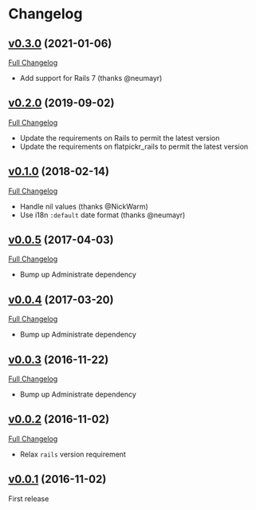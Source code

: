 # Changelog

## [v0.3.0](https://github.com/zooppa/administrate-field-date_picker/tree/v0.3.0) (2021-01-06)

[Full Changelog](https://github.com/zooppa/administrate-field-date_picker/compare/v0.2.0...v0.3.0)

- Add support for Rails 7 (thanks @neumayr)

## [v0.2.0](https://github.com/zooppa/administrate-field-date_picker/tree/v0.2.0) (2019-09-02)

[Full Changelog](https://github.com/zooppa/administrate-field-date_picker/compare/v0.1.0...v0.2.0)

- Update the requirements on Rails to permit the latest version
- Update the requirements on flatpickr_rails to permit the latest version

## [v0.1.0](https://github.com/zooppa/administrate-field-date_picker/tree/v0.1.0) (2018-02-14)

[Full Changelog](https://github.com/zooppa/administrate-field-date_picker/compare/v0.0.5...v0.1.0)

- Handle nil values (thanks @NickWarm)
- Use i18n `:default` date format (thanks @neumayr)

## [v0.0.5](https://github.com/zooppa/administrate-field-date_picker/tree/v0.0.5) (2017-04-03)

[Full Changelog](https://github.com/zooppa/administrate-field-date_picker/compare/v0.0.4...v0.0.5)

- Bump up Administrate dependency

## [v0.0.4](https://github.com/zooppa/administrate-field-date_picker/tree/v0.0.4) (2017-03-20)

[Full Changelog](https://github.com/zooppa/administrate-field-date_picker/compare/v0.0.3...v0.0.4)

- Bump up Administrate dependency

## [v0.0.3](https://github.com/zooppa/administrate-field-date_picker/tree/v0.0.3) (2016-11-22)

[Full Changelog](https://github.com/zooppa/administrate-field-date_picker/compare/v0.0.2...v0.0.3)

- Bump up Administrate dependency

## [v0.0.2](https://github.com/zooppa/administrate-field-date_picker/tree/v0.0.2) (2016-11-02)

[Full Changelog](https://github.com/zooppa/administrate-field-date_picker/compare/v0.0.1...v0.0.2)

- Relax `rails` version requirement

## [v0.0.1](https://github.com/zooppa/administrate-field-date_picker/tree/v0.0.1) (2016-11-02)

First release
